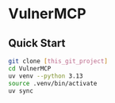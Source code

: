 # VulnerMCP

## Quick Start

```bash
git clone [this_git_project]
cd VulnerMCP
uv venv --python 3.13
source .venv/bin/activate
uv sync
```
